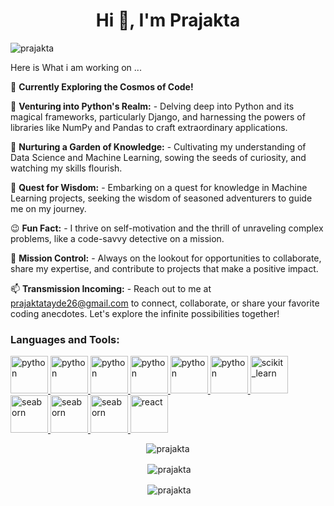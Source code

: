<h1 align="center">Hi 👋, I'm Prajakta</h1>
<p align="left"> <img src="https://komarev.com/ghpvc/?username=praju-1&label=Profile%20views&color=0e75b6&style=flat" alt="prajakta" /> </p>
Here is What i am working on ...

🚀 **Currently Exploring the Cosmos of Code!**

🔭 **Venturing into Python's Realm:**
     - Delving deep into Python and its magical frameworks, particularly Django, and harnessing the powers of libraries like NumPy and Pandas to craft extraordinary applications.

🌱 **Nurturing a Garden of Knowledge:**
    - Cultivating my understanding of Data Science and Machine Learning, sowing the seeds of curiosity, and watching my skills flourish.

  🤔 **Quest for Wisdom:**
     - Embarking on a quest for knowledge in Machine Learning projects, seeking the wisdom of seasoned adventurers to guide me on my journey.

  
😉 **Fun Fact:**
     - I thrive on self-motivation and the thrill of unraveling complex problems, like a code-savvy detective on a mission.

🌟 **Mission Control:**
     - Always on the lookout for opportunities to collaborate, share my expertise, and contribute to projects that make a positive impact.

  
📫 **Transmission Incoming:**
     - Reach out to me at prajaktatayde26@gmail.com to connect, collaborate, or share your favorite coding anecdotes. Let's explore the infinite possibilities together!


<h3 align="left">Languages and Tools:</h3>

<p align="left"> <a href="https://www.python.org" target="_blank" rel="noreferrer"> <img src="https://cdn.jsdelivr.net/gh/devicons/devicon/icons/python/python-original-wordmark.svg" alt="python" width="60" height="60"/> </a> <a href="https://git-scm.com/" target="_blank" rel="noreferrer"> <img src="https://cdn.jsdelivr.net/gh/devicons/devicon/icons/git/git-original-wordmark.svg"alt="python" width="60" height="60"/> </a> <a href="https://www.mysql.com/" target="_blank" rel="noreferrer"> <img src="https://cdn.jsdelivr.net/gh/devicons/devicon/icons/mysql/mysql-original-wordmark.svg" alt="python" width="60" height="60"/> </a> <a href="https://pandas.pydata.org/" target="_blank" rel="noreferrer"> <img src="https://cdn.jsdelivr.net/gh/devicons/devicon/icons/pandas/pandas-original-wordmark.svg" alt="python" width="60" height="60"/> </a>  <a href=" https://numpy.org/" target="_blank" rel="noreferrer"> <img src="https://cdn.jsdelivr.net/gh/devicons/devicon/icons/numpy/numpy-original-wordmark.svg"alt="python" width="60" height="60"/> </a> <a href=" https://www.tensorflow.org/" target="_blank" rel="noreferrer"> <img src="https://cdn.jsdelivr.net/gh/devicons/devicon/icons/tensorflow/tensorflow-original.svg"alt="python" width="60" height="60"/> </a><a href="https://scikit-learn.org/" target="_blank" rel="noreferrer"> <img src="https://upload.wikimedia.org/wikipedia/commons/0/05/Scikit_learn_logo_small.svg" alt="scikit_learn" width="60" height="60"/> </a>  <a href="https://seaborn.pydata.org/" target="_blank" rel="noreferrer"> <img src="https://seaborn.pydata.org/_images/logo-mark-lightbg.svg" alt="seaborn" width="60" height="60"/> </a> <a href="https://code.visualstudio.com/" target="_blank" rel="noreferrer"> <img src="https://cdn.jsdelivr.net/gh/devicons/devicon/icons/vscode/vscode-original-wordmark.svg" alt="seaborn" width="60" height="60"/> </a>    <a href="https://jupyter.org/" target="_blank" rel="noreferrer"> <img src="https://cdn.jsdelivr.net/gh/devicons/devicon/icons/jupyter/jupyter-original-wordmark.svg" alt="seaborn" width="60" height="60"/> </a> <a href="https://reactjs.org/" target="_blank" rel="noreferrer"> <img src="https://cdn.jsdelivr.net/gh/devicons/devicon/icons/react/react-original-wordmark.svg" alt="react" width="60" height="60"/> </a> 
  
  
<p align="center"><img align="center" src="https://github-readme-streak-stats.herokuapp.com?user=praju-1&theme=dark&border_radius=5" alt="prajakta" /></p>
<p align="center">&nbsp;<img align="center" src="https://github-readme-stats.vercel.app/api?username=praju-1&theme=tokyonight&show_icons=true&hide_border=false&count_private=true" alt="prajakta" /></p>
<p align="center">&nbsp;<img align="center" src="https://github-readme-stats.vercel.app/api/top-langs/?username=praju-1&theme=tokyonight&show_icons=true&hide_border=false&layout=compact" alt="prajakta" /></p>
